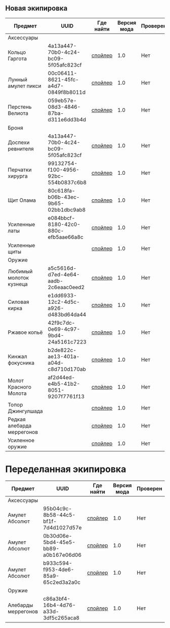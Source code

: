 [Original]: ## "Обычное местоположение"
[MoonTower]: ## "Лунные Башни"
[HouseOfHealing]: ## "Дом Исцеления"
[HhuneMausoleum]: ## "Гробница Хуннов"
[CazadorsDungeon]: ## "Подземелье Дворца Касадора"
[BlightedVillage]: ## "Вымершая деревня"
[DilapidatedVillage]: ## "Обветшалая деревня"
[BeckoningCave]: ## "Манящая пещера"
[JungleOfChult]: ## "Чультские джунгли"
[LowerCity]: ## "Нижний город"
[PeartreeBasement]: ## "Дом Грушки"
[RamazithsTower]: ## "Башня Рамазита"

## Новая экипировка
| Предмет  | UUID     | Где найти | Версия мода | Проверен |
|----------|----------|-----------|-------------|----------|
| Аксессуары
| Кольцо Гаргота | 4a13a447-70b0-4c24-bc09-5f05afc823cf | [спойлер][HhuneMausoleum] | 1.0 | Нет |
| Лунный амулет пикси | 00c06411-8621-45fc-a4d7-0849f8b8011d | [спойлер][MoonTower] | 1.0 | Нет |
| Перстень Велиота | 059eb57e-08d3-4846-87ba-d311e6dd3b4d | [спойлер][CazadorsDungeon] | 1.0 | Нет |
| Броня
| Доспехи ревнителя | 4a13a447-70b0-4c24-bc09-5f05afc823cf | [спойлер][MoonTower] | 1.0 | Нет |
| Перчатки хирурга | 99132754-f100-4956-92bc-554b0837c6b8 | [спойлер][HouseOfHealing] | 1.0 | Нет |
| Щит Олама | 80c618fa-b06b-43ec-9b65-02bb1dbc9ab8 | [спойлер][HouseOfHealing] | 1.0 | Нет |
| Усиленные латы | e084bbcf-8180-42c0-880c-efb5aae66a8c | [спойлер][PeartreeBasement] | 1.0 | Нет |
| Усиленные щиты |  | [спойлер][PeartreeBasement] | 1.0 | Нет |
| Оружие
| Любимый молоток кузнеца | a5c5616d-d7ed-4e64-aadb-2c6eaac0eed2 | [спойлер][BlightedVillage] | 1.0 | Нет |
| Силовая кирка | e1dd6933-12c2-4d5c-a926-d483bd64da44 | [спойлер][DilapidatedVillage] | 1.0 | Нет |
| Ржавое копьё | 42f9c7dc-0e69-4c97-9bd4-24a5161c7223 | [спойлер][BeckoningCave] | 1.0 | Нет |
| Кинжал фокусника | b2de822c-ae13-401a-a04d-c8d710d170ab | [спойлер][JungleOfChult] | 1.0 | Нет |
| Молот Красного Молота | af2d44ed-e4b5-41b2-8051-9207f7761f13 | [спойлер][LowerCity] | 1.0 | Нет |
| Топор Джингулшада |  | [спойлер][RamazithsTower] | 1.0 | Нет |
| Редкая алебарда меррегонов |  | [спойлер][RamazithsTower] | 1.0 | Нет |
| Усиленное оружие |  | [спойлер][PeartreeBasement] | 1.0 | Нет |

# Переделанная экипировка
| Предмет  | UUID     | Где найти | Версия мода | Проверен |
|----------|----------|-----------|-------------|----------|
| Аксессуары
| Амулет Абсолют | 95b04c9c-8b58-44c5-bf1f-7d4d1027d57e | [спойлер][Original] | 1.0 | Нет |
| Амулет Абсолют | 0b30d06e-5bd4-45e5-bb89-a0b167e06d06 | [спойлер][Original] | 1.0 | Нет |
| Амулет Абсолют | b933c594-f953-4de6-85a9-65c2ed3a2a0c | [спойлер][Original] | 1.0 | Нет |
| Оружие
| Алебарды меррегонов | c86a3bf4-16b4-4d76-a33d-3df5c265aca8 | [спойлер][Original] | 1.0 | Нет |
